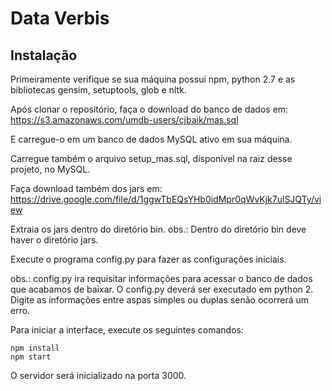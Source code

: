 # Data Verbis

## Instalação

Primeiramente verifique se sua máquina possui npm, python 2.7 e as bibliotecas gensim, setuptools, glob e nltk.

Após clonar o repositório, faça o download do banco de dados em:
https://s3.amazonaws.com/umdb-users/cjbaik/mas.sql

E carregue-o em um banco de dados MySQL ativo em sua máquina.

Carregue também o arquivo setup_mas.sql, disponível na raiz desse projeto, no MySQL.

Faça download também dos jars em:
https://drive.google.com/file/d/1ggwTbEQsYHb0idMpr0qWvKjk7ulSJQTy/view

Extraia os jars dentro do diretório bin.
obs.: Dentro do diretório bin deve haver o diretório jars.

Execute o programa config.py para fazer as configurações iniciais.

obs.: config.py ira requisitar informações para acessar o banco de dados que acabamos de baixar.
O config.py deverá ser executado em python 2.
Digite as informações entre aspas simples ou duplas senão ocorrerá um erro.


Para iniciar a interface, execute os seguintes comandos:
```
npm install
npm start
```
O servidor será inicializado na porta 3000.

